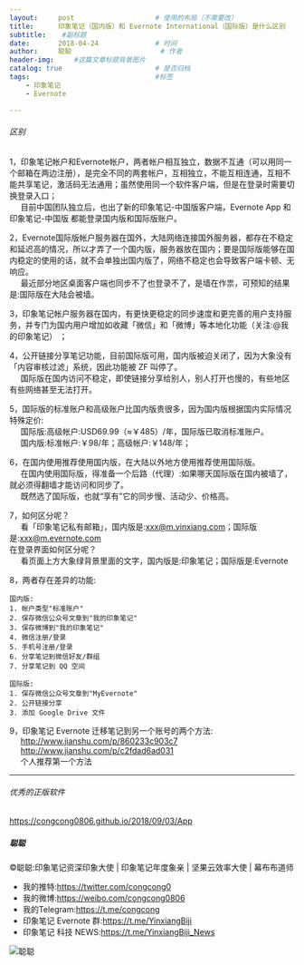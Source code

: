 ```yaml
---
layout:     post                    # 使用的布局（不需要改）
title:      印象笔记（国内版）和 Evernote International（国际版）是什么区别               # 标题 
subtitle:    #副标题
date:       2018-04-24              # 时间
author:     聪聪                      # 作者
header-img:     #这篇文章标题背景图片
catalog: true                       # 是否归档
tags:                               #标签
    - 印象笔记
    - Evernote

---
```


###### 区别
1，印象笔记帐户和Evernote帐户，两者帐户相互独立，数据不互通（可以用同一个邮箱在两边注册），是完全不同的两套帐户，互相独立，不能互相连通，互相不能共享笔记，激活码无法通用；虽然使用同一个软件客户端，但是在登录时需要切换登录入口；<br>
&nbsp;&nbsp;&nbsp;&nbsp;&nbsp;目前中国团队独立后，也出了新的印象笔记-中国版客户端，Evernote App 和印象笔记-中国版 都能登录国内版和国际版账户。

2，Evernote国际版帐户服务器在国外，大陆网络连接国外服务器，都存在不稳定和延迟高的情况，所以才弄了一个国内版，服务器放在国内；要是国际版能够在国内稳定的使用的话，就不会单独出国内版了，网络不稳定也会导致客户端卡顿、无响应。<br>
&nbsp;&nbsp;&nbsp;&nbsp;&nbsp;最近部分地区桌面客户端也同步不了也登录不了，是墙在作祟，可预知的结果是:国际版在大陆会被墙。

3，印象笔记帐户服务器在国内，有更快更稳定的同步速度和更完善的用户支持服务，并专门为国内用户增加如收藏「微信」和「微博」等本地化功能（关注:@我的印象笔记） ；

4，公开链接分享笔记功能，目前国际版可用，国内版被迫关闭了，因为大象没有「内容审核过滤」系统，因此功能被 ZF 叫停了。<br>
&nbsp;&nbsp;&nbsp;&nbsp;&nbsp;国际版在国内访问不稳定，即使链接分享给别人，别人打开也慢的，有些地区有些网络甚至无法打开。

5，国际版的标准账户和高级账户比国内版贵很多，因为国内版根据国内实际情况特殊定价:<br/>
&nbsp;&nbsp;&nbsp;&nbsp;&nbsp;国际版:高级帐户:USD69.99（≈￥485）/年，国际版已取消标准账户。<br/>
&nbsp;&nbsp;&nbsp;&nbsp;&nbsp;国内版:标准帐户:￥98/年；高级帐户:￥148/年；

6，在国内使用推荐使用国内版，在大陆以外地方使用推荐使用国际版。<br/>
&nbsp;&nbsp;&nbsp;&nbsp;&nbsp;在国内使用国际版，得准备一个后路（代理）:如果哪天国际版在国内被墙了，就必须得翻墙才能访问和同步了。<br/>
&nbsp;&nbsp;&nbsp;&nbsp;&nbsp;既然选了国际版，也就“享有”它的同步慢、活动少、价格高。

7，如何区分呢？<br>
&nbsp;&nbsp;&nbsp;&nbsp;&nbsp;看「印象笔记私有邮箱」，国内版是:xxx@m.yinxiang.com；国际版是:xxx@m.evernote.com<br>
在登录界面如何区分呢？<br>
&nbsp;&nbsp;&nbsp;&nbsp;&nbsp;看页面上方大象绿背景里面的文字，国内版是:印象笔记；国际版是:Evernote

8，两者存在差异的功能:

	国内版:
	1. 帐户类型"标准账户"
	2. 保存微信公众号文章到"我的印象笔记"
	3. 保存微博到"我的印象笔记"
	4. 微信注册/登录
	5. 手机号注册/登录
	6. 分享笔记到微信好友/群组
	7. 分享笔记到 QQ 空间

	国际版:
	1. 保存微信公众号文章到"MyEvernote"
	2. 公开链接分享
	3. 添加 Google Drive 文件

9，印象笔记 Evernote 迁移笔记到另一个账号的两个方法:<br/>
&nbsp;&nbsp;&nbsp;&nbsp;&nbsp;<http://www.jianshu.com/p/860233c903c7><br/>
&nbsp;&nbsp;&nbsp;&nbsp;&nbsp;<http://www.jianshu.com/p/c2fdad6ad031><br/>
&nbsp;&nbsp;&nbsp;&nbsp;&nbsp;个人推荐第一个方法

- - - -

###### 优秀的正版软件
<https://congcong0806.github.io/2018/09/03/App>

##### 聪聪
&copy;聪聪:印象笔记资深印象大使 | 印象笔记年度象亲 | 坚果云效率大使 | 幕布布道师

* 我的推特:<https://twitter.com/congcong0><br>
* 我的微博:<https://weibo.com/congcong0806><br>
* 我的Telegram:<https://t.me/congcong><br>
* 印象笔记 Evernote 群:<https://t.me/YinxiangBiji><br>
* 印象笔记 科技 NEWS:<https://t.me/YinxiangBiji_News>

![聪聪](https://i.v2ex.co/3wc207g5.png)